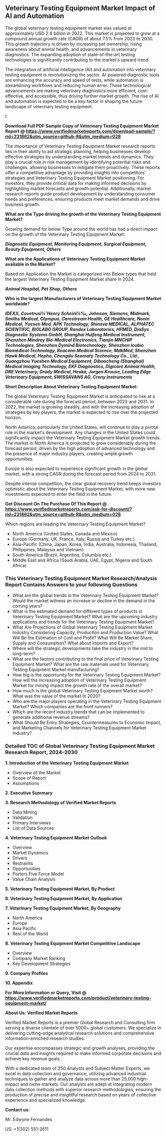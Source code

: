 <h2>Veterinary Testing Equipment Market Impact of AI and Automation</h2><p>The global veterinary testing equipment market was valued at approximately USD 2.4 billion in 2022. This market is projected to grow at a compound annual growth rate (CAGR) of about 7.5% from 2023 to 2030. This growth trajectory is driven by increasing pet ownership, rising awareness about animal health, and advancements in veterinary diagnostics. The expanding adoption of state-of-the-art testing technologies is significantly contributing to the market's upward trend.</p><p>The integration of artificial intelligence (AI) and automation into veterinary testing equipment is revolutionizing the sector. AI-powered diagnostic tools are enhancing the accuracy and speed of tests, while automation is streamlining workflows and reducing human error. These technological advancements are making veterinary diagnostics more efficient, cost-effective, and accessible, thus driving further market growth. The rise of AI and automation is expected to be a key factor in shaping the future landscape of veterinary testing equipment.</p>t</p><p id="" class=""><strong>Download Full PDF Sample Copy of Veterinary Testing Equipment Market Report @ <a href="https://www.verifiedmarketreports.com/download-sample/?rid=231862&utm_source=github-R&utm_medium=028" target="_blank">https://www.verifiedmarketreports.com/download-sample/?rid=231862&utm_source=github-R&utm_medium=028</a></strong></p><p>The importance of&nbsp;Veterinary Testing Equipment Market research reports lies in their ability to aid strategic planning, helping businesses develop effective strategies by understanding market trends and dynamics. They play a crucial role in risk management by identifying potential risks and challenges, allowing businesses to mitigate them proactively. These reports offer a competitive advantage by providing insights into competitors' strategies and Veterinary Testing Equipment Market positioning. For investors, they provide critical data for making informed decisions by highlighting market forecasts and growth potential. Additionally, market research reports guide product development by understanding consumer needs and preferences, ensuring products meet market demands and drive business growth.</p><p><strong>What are the&nbsp;Type driving the growth of the Veterinary Testing Equipment Market?</strong></p><p id="" class="">Growing demand for below Type around the world has had a direct impact on the growth of the Veterinary Testing Equipment Market:</p><em><strong>Diagnostic Equipment, Monitoring Equipment, Surgical Equipment, Beauty Equipment, Others</strong></em></p><strong>What are the&nbsp;Applications&nbsp;of Veterinary Testing Equipment Market available in the Market?</strong></p><p id="" class="">Based on Application the Market is categorized into Below types that held the largest Veterinary Testing Equipment Market share In 2024.</p><em><strong>Animal Hospital, Pet Shop, Others</strong></em></p><strong>Who is the largest Manufacturers of Veterinary Testing Equipment Market worldwide?</strong></p><p><em><strong>IDEXX, Covetrusï¼ˆHenry Scheinï¼‰, Johnson, Siemens, Midmark, Smiths Medical, Olympus, Carestream Health, GE Healthcare, Nonin Medical, Yuesen Med, APK Technology, Shinova MEDICAL, ALPHATEC SCIENTIFIC, BIOLABO GROUP, Randox Laboratories, HFMED, DiaSys Diagnostic Systems GmbH, Shanghai Huifeng Medical Instrument, Shenzhen Mindray Bio-Medical Electronics, Tianjin MNCHIP Technologies, Shenzhen Dymind Biotechnology, Shenzhen Icubio Biomedical Technology, Beaconn Medical Science, MdkMed, Shenzhen Hawk Medical, Hepho, Chengdu Seamaty Technology Co., Ltd., Guangzhou Yueshen Medical Equipment, Dibaocheng (Shanghai) Medical Imaging Technology, EKF Diagnostics, Digicare Animal Health, DRE Veterinary, Grady Medical, Heska, Jorgen Kruuse, Leading Edge Veterinary Equipment, SWISSAVANS AG, Crony Instruments</strong></em></p><p id="" class=""><strong>Short Description About Veterinary Testing Equipment Market:</strong></p><p>The global Veterinary Testing Equipment Market is anticipated to rise at a considerable rate during the forecast period, between 2023 and 2031. In 2022, the market is growing steadily, and with the increasing adoption of strategies by key players, the market is expected to rise over the projected horizon.</p><p>North America, particularly the United States, will continue to play a pivotal role in the market's development. Any changes in the United States could significantly impact the Veterinary Testing Equipment Market growth trends. The market in North America is projected to grow considerably during the forecast period, driven by the high adoption of advanced technology and the presence of major industry players, creating ample growth opportunities.</p><p>Europe is also expected to experience significant growth in the global market, with a strong CAGR during the forecast period from 2024 to 2031.</p><p>Despite intense competition, the clear global recovery trend keeps investors optimistic about the Veterinary Testing Equipment Market, with more new investments expected to enter the field in the future.</p><p id="" class=""><strong>Get Discount On The Purchase Of This Report @ <a href="https://www.verifiedmarketreports.com/ask-for-discount/?rid=231862&utm_source=github-R&utm_medium=028" target="_blank">https://www.verifiedmarketreports.com/ask-for-discount/?rid=231862&utm_source=github-R&utm_medium=028</a></strong></p>Which regions are leading the Veterinary Testing Equipment Market?</p><ul><li>North America (United States, Canada and Mexico)</li><li>Europe (Germany, UK, France, Italy, Russia and Turkey etc.)</li><li>Asia-Pacific (China, Japan, Korea, India, Australia, Indonesia, Thailand, Philippines, Malaysia and Vietnam)</li><li>South America (Brazil, Argentina, Columbia etc.)</li><li>Middle East and Africa (Saudi Arabia, UAE, Egypt, Nigeria and South Africa)</li></ul><h3 id="" class="">This Veterinary Testing Equipment Market Research/Analysis Report Contains Answers to your following Questions</h3><ul><li>What are the global trends in the Veterinary Testing Equipment Market? Would the market witness an increase or decline in the demand in the coming years?</li><li>What is the estimated demand for different types of products in Veterinary Testing Equipment Market? What are the upcoming industry applications and trends for the Veterinary Testing Equipment Market?</li><li>What Are Projections of Global Veterinary Testing Equipment Market Industry Considering Capacity, Production and Production Value? What Will Be the Estimation of Cost and Profit? What Will Be Market Share, Supply and Consumption? What about imports and Export?</li><li>Where will the strategic developments take the industry in the mid to long-term?</li><li>What are the factors contributing to the final price of Veterinary Testing Equipment Market? What are the raw materials used for Veterinary Testing Equipment Market manufacturing?</li><li>How big is the opportunity for the Veterinary Testing Equipment Market? How will the increasing adoption of Veterinary Testing Equipment Market for mining impact the growth rate of the overall market?</li><li>How much is the global Veterinary Testing Equipment Market worth? What was the value of the market In 2020?</li><li>Who are the major players operating in the Veterinary Testing Equipment Market? Which companies are the front runners?</li><li>Which are the recent industry trends that can be implemented to generate additional revenue streams?</li><li>What Should Be Entry Strategies, Countermeasures to Economic Impact, and Marketing Channels for Veterinary Testing Equipment Market Industry?</li></ul><h3 id="" class="">Detailed TOC of Global Veterinary Testing Equipment Market Research Report, 2024-2030</h3><p id="" class=""><strong>1. Introduction of the Veterinary Testing Equipment Market</strong></p><ul><li>Overview of the Market</li><li>Scope of Report</li><li>Assumptions</li></ul><p id="" class=""><strong>2. Executive Summary</strong></p><p id="" class=""><strong>3. Research Methodology of Verified Market Reports</strong></p><ul><li>Data Mining</li><li>Validation</li><li>Primary Interviews</li><li>List of Data Sources</li></ul><p id="" class=""><strong>4. Veterinary Testing Equipment Market Outlook</strong></p><ul><li>Overview</li><li>Market Dynamics</li><li>Drivers</li><li>Restraints</li><li>Opportunities</li><li>Porters Five Force Model</li><li>Value Chain Analysis</li></ul><p id="" class=""><strong>5. Veterinary Testing Equipment Market, By Product</strong></p><p id="" class=""><strong>6. Veterinary Testing Equipment Market, By Application</strong></p><p id="" class=""><strong>7. Veterinary Testing Equipment Market, By Geography</strong></p><ul><li>North America</li><li>Europe</li><li>Asia Pacific</li><li>Rest of the World</li></ul><p id="" class=""><strong>8. Veterinary Testing Equipment Market Competitive Landscape</strong></p><ul><li>Overview</li><li>Company Market Ranking</li><li>Key Development Strategies</li></ul><p id="" class=""><strong>9. Company Profiles</strong></p><p id="" class=""><strong>10. Appendix</strong></p><p id="" class=""><strong>For More Information or Query, Visit @ <a href="https://www.verifiedmarketreports.com/product/veterinary-testing-equipment-market/" target="_blank">https://www.verifiedmarketreports.com/product/veterinary-testing-equipment-market/</a></strong></p><p id="" class=""><strong>About Us: Verified Market Reports</strong></p><p id="" class="">Verified Market Reports is a premier Global Research and Consulting firm serving a diverse clientele of over 5000+ global customers. We specialize in delivering cutting-edge analytical research solutions and comprehensive information-enriched research studies.</p><p id="" class="">Our expertise encompasses strategic and growth analyses, providing the crucial data and insights required to make informed corporate decisions and achieve key revenue goals.</p><p id="" class="">With a dedicated team of 250 Analysts and Subject Matter Experts, we excel in data collection and governance, utilizing advanced industrial techniques to gather and analyze data across more than 25,000 high-impact and niche markets. Our analysts are adept at integrating modern data collection methods with superior research methodologies, ensuring the production of precise and insightful research based on years of collective experience and specialized knowledge.</p><p id="" class=""><strong>Contact us:</strong></p><p id="" class="">Mr. Edwyne Fernandes</p><p id="" class="">US: +1(302) 551-2611</p>